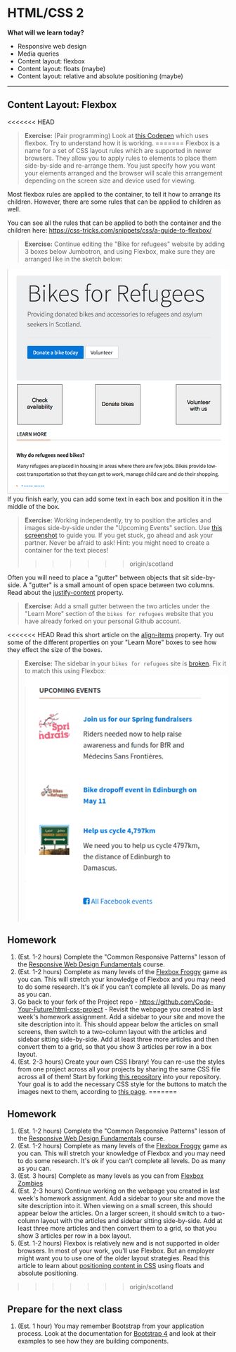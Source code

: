# HTML/CSS 2
**What will we learn today?**
- Responsive web design
- Media queries
- Content layout: flexbox
- Content layout: floats (maybe)
- Content layout: relative and absolute positioning (maybe)
---



## Content Layout: Flexbox

<<<<<<< HEAD
> **Exercise:** (Pair programming) Look at [this Codepen](http://codepen.io/natewr/pen/aJPOeR) which uses flexbox. Try to understand how it is working.
=======
Flexbox is a name for a set of CSS layout rules which are supported in newer browsers. They allow you to apply rules to elements to place them side-by-side and re-arrange them. You just specify how you want your elements arranged and the browser will scale this arrangement depending on the screen size and device used for viewing.

Most flexbox rules are applied to the container, to tell it how to arrange its children. However, there are some rules that can be applied to children as well.

You can see all the rules that can be applied to both the container and the children here:
https://css-tricks.com/snippets/css/a-guide-to-flexbox/

> **Exercise:** Continue editing the "Bike for refugees" website by adding 3 boxes below Jumbotron, and using Flexbox, make sure they are arranged like in the sketch below:
<img src="assets/flexbox_practice.png">
If you finish early, you can add some text in each box and position it in the middle of the box.

> **Exercise:** Working independently, try to position the articles and images side-by-side under the "Upcoming Events" section. Use [this screenshot](assets/screenshot-complete.png) to guide you. If you get stuck, go ahead and ask your partner. Never be afraid to ask!
Hint: you might need to create a container for the text pieces!
>>>>>>> origin/scotland

Often you will need to place a "gutter" between objects that sit side-by-side. A "gutter" is a small amount of open space between two columns. Read about the [justify-content](https://css-tricks.com/almanac/properties/j/justify-content/) property.

> **Exercise:** Add a small gutter between the two articles under the "Learn More" section of the `bikes for refugees` website that you have already forked on your personal Github account.

<<<<<<< HEAD
Read this short article on the [align-items](https://css-tricks.com/almanac/properties/a/align-items/) property. Try out some of the different properties on your "Learn More" boxes to see how they effect the size of the boxes.

> **Exercise:** The sidebar in your `bikes for refugees` site is [broken](assets/broken-sidebar.png). Fix it to match this using Flexbox:
![](assets/fixed-sidebar.png)

## Homework
1. (Est. 1-2 hours) Complete the "Common Responsive Patterns" lesson of the [Responsive Web Design Fundamentals](https://www.udacity.com/course/responsive-web-design-fundamentals--ud893) course.
2. (Est. 1-2 hours) Complete as many levels of the [Flexbox Froggy](http://flexboxfroggy.com/) game as you can. This will stretch your knowledge of Flexbox and you may need to do some research. It's ok if you can't complete all levels. Do as many as you can.
3. Go back to your fork of the Project repo - https://github.com/Code-Your-Future/html-css-project - Revisit the webpage you created in last week's homework assignment. Add a sidebar to your site and move the site description into it. This should appear below the articles on small screens, then switch to a two-column layout with the articles and sidebar sitting side-by-side. Add at least three more articles and then convert them to a grid, so that you show 3 articles per row in a box layout.
4. (Est. 2-3 hours) Create your own CSS library! You can re-use the styles from one project across all your projects by sharing the same CSS file across all of them! Start by forking [this repository](https://github.com/Code-Your-Future/css-skin) into your repository. Your goal is to add the necessary CSS style for the buttons to match the images next to them, according to [this page](https://code-your-future.github.io/css-skin/).
=======
## Homework
1. (Est. 1-2 hours) Complete the "Common Responsive Patterns" lesson of the [Responsive Web Design Fundamentals](https://www.udacity.com/course/responsive-web-design-fundamentals--ud893) course.
2. (Est. 1-2 hours) Complete as many levels of the [Flexbox Froggy](http://flexboxfroggy.com/) game as you can. This will stretch your knowledge of Flexbox and you may need to do some research. It's ok if you can't complete all levels. Do as many as you can.
3. (Est. 3 hours) Complete as many levels as you can from [Flexbox Zombies](http://flexboxzombies.com/)
4. (Est. 2-3 hours) Continue working on the webpage you created in last week's homework assignment. Add a sidebar to your site and move the site description into it. When viewing on a small screen, this should appear below the articles. On a larger screen, it should switch to a two-column layout with the articles and sidebar sitting side-by-side. Add at least three more articles and then convert them to a grid, so that you show 3 articles per row in a box layout.
5. (Est. 1-2 hours) Flexbox is relatively new and is not supported in older browsers. In most of your work, you'll use Flexbox. But an employer might want you to use one of the older layout strategies. Read this article to learn about [positioning content in CSS](http://learn.shayhowe.com/html-css/positioning-content/) using floats and absolute positioning.
>>>>>>> origin/scotland

## Prepare for the next class
1. (Est. 1 hour) You may remember Bootstrap from your application process. Look at the documentation for [Bootstrap 4](https://v4-alpha.getbootstrap.com/) and look at their examples to see how they are building components.
